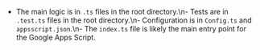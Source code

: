 - The main logic is in `.ts` files in the root directory.\n- Tests are in `.test.ts` files in the root directory.\n- Configuration is in `Config.ts` and `appsscript.json`.\n- The `index.ts` file is likely the main entry point for the Google Apps Script.
